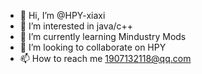 - 👋 Hi, I’m @HPY-xiaxi
- 👀 I’m interested in java/c++
- 🌱 I’m currently learning Mindustry Mods
- 💞️ I’m looking to collaborate on HPY
- 📫 How to reach me 1907132118@qq.com

<!---
HPY-xiaxi/HPY-xiaxi is a ✨ special ✨ repository because its `README.md` (this file) appears on your GitHub profile.
You can click the Preview link to take a look at your changes.
--->
